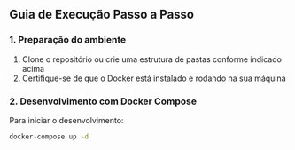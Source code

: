 ## Guia de Execução Passo a Passo

### 1. Preparação do ambiente

1. Clone o repositório ou crie uma estrutura de pastas conforme indicado acima
2. Certifique-se de que o Docker está instalado e rodando na sua máquina

### 2. Desenvolvimento com Docker Compose

Para iniciar o desenvolvimento:

```bash
docker-compose up -d